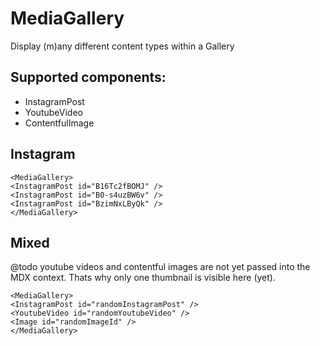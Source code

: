 # MediaGallery

Display (m)any different content types within a Gallery

## Supported components:

* InstagramPost
* YoutubeVideo
* ContentfulImage

## Instagram

```mdx
<MediaGallery>
<InstagramPost id="B16Tc2fBOMJ" />
<InstagramPost id="B0-s4uzBW6v" />
<InstagramPost id="BzimNxLByQk" />
</MediaGallery>
```

## Mixed

@todo youtube videos and contentful images are not yet passed into the MDX context. Thats why only one thumbnail is visible here (yet).

```mdx
<MediaGallery>
<InstagramPost id="randomInstagramPost" />
<YoutubeVideo id="randomYoutubeVideo" />
<Image id="randomImageId" />
</MediaGallery>
```
